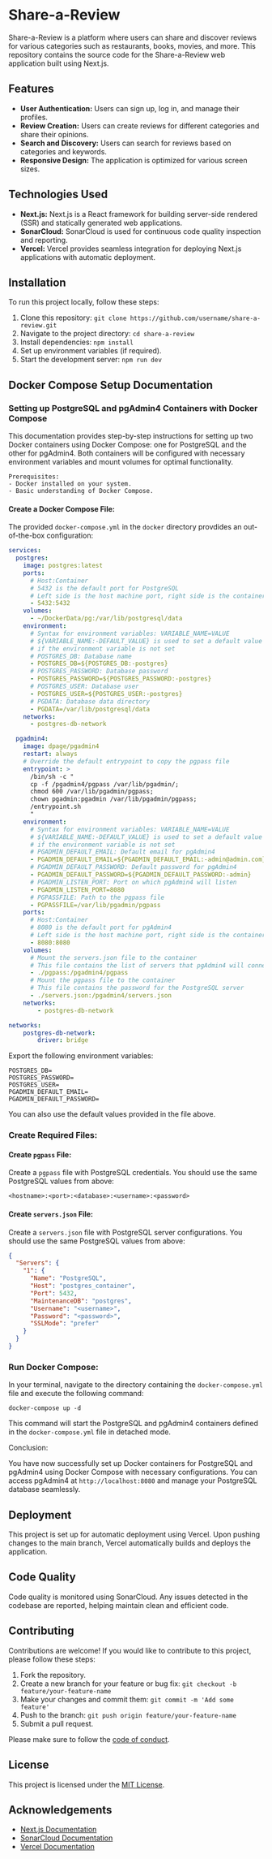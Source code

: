 # Share-a-Review

Share-a-Review is a platform where users can share and discover reviews for various categories such as restaurants, books, movies, and more. This repository contains the source code for the Share-a-Review web application built using Next.js.

## Features

- **User Authentication:** Users can sign up, log in, and manage their profiles.
- **Review Creation:** Users can create reviews for different categories and share their opinions.
- **Search and Discovery:** Users can search for reviews based on categories and keywords.
- **Responsive Design:** The application is optimized for various screen sizes.

## Technologies Used

- **Next.js:** Next.js is a React framework for building server-side rendered (SSR) and statically generated web applications.
- **SonarCloud:** SonarCloud is used for continuous code quality inspection and reporting.
- **Vercel:** Vercel provides seamless integration for deploying Next.js applications with automatic deployment.

## Installation

To run this project locally, follow these steps:

1. Clone this repository: `git clone https://github.com/username/share-a-review.git`
2. Navigate to the project directory: `cd share-a-review`
3. Install dependencies: `npm install`
4. Set up environment variables (if required).
5. Start the development server: `npm run dev`

## Docker Compose Setup Documentation

### Setting up PostgreSQL and pgAdmin4 Containers with Docker Compose

This documentation provides step-by-step instructions for setting up two Docker containers using Docker Compose: one for PostgreSQL and the other for pgAdmin4. Both containers will be configured with necessary environment variables and mount volumes for optimal functionality.

```
Prerequisites:
- Docker installed on your system.
- Basic understanding of Docker Compose.
```

#### Create a Docker Compose File:

The provided `docker-compose.yml` in the `docker` directory provdides an out-of-the-box configuration:

```yaml
services:
  postgres:
    image: postgres:latest
    ports:
      # Host:Container
      # 5432 is the default port for PostgreSQL
      # Left side is the host machine port, right side is the container port
      - 5432:5432
    volumes:
      - ~/DockerData/pg:/var/lib/postgresql/data
    environment:
      # Syntax for environment variables: VARIABLE_NAME=VALUE
      # ${VARIABLE_NAME:-DEFAULT_VALUE} is used to set a default value
      # if the environment variable is not set
      # POSTGRES_DB: Database name
      - POSTGRES_DB=${POSTGRES_DB:-postgres}
      # POSTGRES_PASSWORD: Database password
      - POSTGRES_PASSWORD=${POSTGRES_PASSWORD:-postgres}
      # POSTGRES_USER: Database user
      - POSTGRES_USER=${POSTGRES_USER:-postgres}
      # PGDATA: Database data directory
      - PGDATA=/var/lib/postgresql/data
    networks:
      - postgres-db-network

  pgadmin4:
    image: dpage/pgadmin4
    restart: always
    # Override the default entrypoint to copy the pgpass file
    entrypoint: >
      /bin/sh -c "
      cp -f /pgadmin4/pgpass /var/lib/pgadmin/;
      chmod 600 /var/lib/pgadmin/pgpass;
      chown pgadmin:pgadmin /var/lib/pgadmin/pgpass;
      /entrypoint.sh
      "
    environment:
      # Syntax for environment variables: VARIABLE_NAME=VALUE
      # ${VARIABLE_NAME:-DEFAULT_VALUE} is used to set a default value
      # if the environment variable is not set
      # PGADMIN_DEFAULT_EMAIL: Default email for pgAdmin4
      - PGADMIN_DEFAULT_EMAIL=${PGADMIN_DEFAULT_EMAIL:-admin@admin.com}
      # PGADMIN_DEFAULT_PASSWORD: Default password for pgAdmin4
      - PGADMIN_DEFAULT_PASSWORD=${PGADMIN_DEFAULT_PASSWORD:-admin}
      # PGADMIN_LISTEN_PORT: Port on which pgAdmin4 will listen
      - PGADMIN_LISTEN_PORT=8080
      # PGPASSFILE: Path to the pgpass file
      - PGPASSFILE=/var/lib/pgadmin/pgpass
    ports:
      # Host:Container
      # 8080 is the default port for pgAdmin4
      # Left side is the host machine port, right side is the container port
      - 8080:8080
    volumes:
      # Mount the servers.json file to the container
      # This file contains the list of servers that pgAdmin4 will connect to
      - ./pgpass:/pgadmin4/pgpass
      # Mount the pgpass file to the container
      # This file contains the password for the PostgreSQL server
      - ./servers.json:/pgadmin4/servers.json
    networks:
        - postgres-db-network

networks:
    postgres-db-network:
        driver: bridge
```

Export the following environment variables:
```
POSTGRES_DB=
POSTGRES_PASSWORD=
POSTGRES_USER=
PGADMIN_DEFAULT_EMAIL=
PGADMIN_DEFAULT_PASSWORD=
```

You can also use the default values provided in the file above.

### Create Required Files:

#### Create `pgpass` File:

Create a `pgpass` file with PostgreSQL credentials. You should use the same PostgreSQL values from above:

```
<hostname>:<port>:<database>:<username>:<password>
```

#### Create `servers.json` File:

Create a `servers.json` file with PostgreSQL server configurations. You should use the same PostgreSQL values from above:

```json
{
  "Servers": {
    "1": {
      "Name": "PostgreSQL",
      "Host": "postgres_container",
      "Port": 5432,
      "MaintenanceDB": "postgres",
      "Username": "<username>",
      "Password": "<password>",
      "SSLMode": "prefer"
    }
  }
}
```

### Run Docker Compose:

In your terminal, navigate to the directory containing the `docker-compose.yml` file and execute the following command:

```
docker-compose up -d
```

This command will start the PostgreSQL and pgAdmin4 containers defined in the `docker-compose.yml` file in detached mode.

Conclusion:

You have now successfully set up Docker containers for PostgreSQL and pgAdmin4 using Docker Compose with necessary configurations. You can access pgAdmin4 at `http://localhost:8080` and manage your PostgreSQL database seamlessly.


## Deployment

This project is set up for automatic deployment using Vercel. Upon pushing changes to the main branch, Vercel automatically builds and deploys the application.

## Code Quality

Code quality is monitored using SonarCloud. Any issues detected in the codebase are reported, helping maintain clean and efficient code.

## Contributing

Contributions are welcome! If you would like to contribute to this project, please follow these steps:

1. Fork the repository.
2. Create a new branch for your feature or bug fix: `git checkout -b feature/your-feature-name`
3. Make your changes and commit them: `git commit -m 'Add some feature'`
4. Push to the branch: `git push origin feature/your-feature-name`
5. Submit a pull request.

Please make sure to follow the [code of conduct](CODE_OF_CONDUCT.md).

## License

This project is licensed under the [MIT License](LICENSE).

## Acknowledgements

- [Next.js Documentation](https://nextjs.org/docs)
- [SonarCloud Documentation](https://sonarcloud.io/documentation)
- [Vercel Documentation](https://vercel.com/docs)
